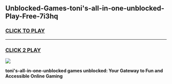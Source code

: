 
## Unblocked-Games-toni's-all-in-one-unblocked-Play-Free-7i3hq
<h3>
<a href="https://premium76.site?title=toni's-all-in-one-unblocked&ref=12A">CLICK TO PLAY</a></h3>
<hr>

<h3>
<a href="https://premium76.site?title=toni's-all-in-one-unblocked&ref=12A">CLICK 2 PLAY</a>
  
</h3>

<a href="https://premium76.site?title=toni's-all-in-one-unblocked&ref=12A"><img src="https://clearcache.store/games.png"></a>


**toni's-all-in-one-unblocked games unblocked: Your Gateway to Fun and Accessible Online Gaming**
